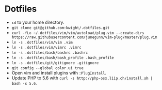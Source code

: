 # Dotfiles

* `cd` to your home directory.
* `git clone git@github.com:kwight/.dotfiles.git`
* `curl -fLo ~/.dotfiles/vim/vim/autoload/plug.vim --create-dirs https://raw.githubusercontent.com/junegunn/vim-plug/master/plug.vim`
* `ln -s .dotfiles/vim/vim .vim`
* `ln -s .dotfiles/vim/vimrc .vimrc`
* `ln -s .dotfiles/bash/bashrc .bashrc`
* `ln -s .dotfiles/bash/bash_profile .bash_profile`
* `ln -s .dotfiles/git/gitignore .gitignore`
* `git config --global color.ui true`
* Open vim and install plugins with `:PlugInstall`.
* Update PHP to 5.6 with `curl -s http://php-osx.liip.ch/install.sh | bash -s 5.6`.
